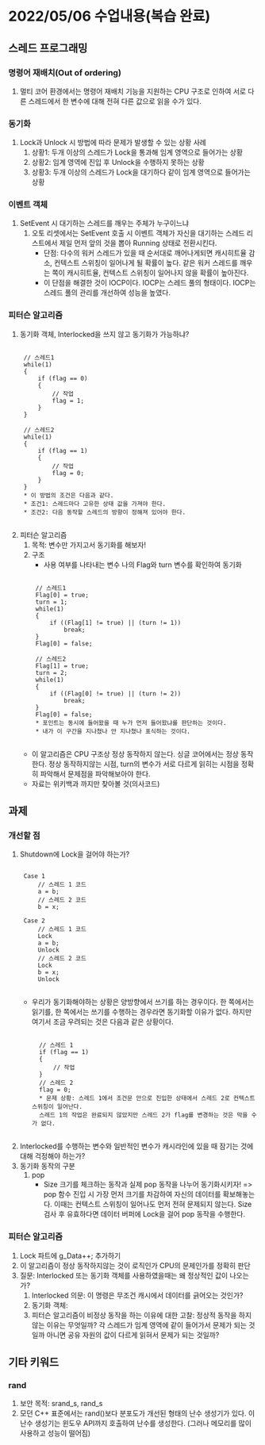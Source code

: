 # 2022/05/06 수업내용(복습 완료)
## 스레드 프로그래밍
### 명령어 재배치(Out of ordering)
1. 멀티 코어 환경에서는 명령어 재배치 기능을 지원하는 CPU 구조로 인하여 서로 다른 스레드에서 한 변수에 대해 전혀 다른 값으로 읽을 수가 있다.

### 동기화
1. Lock과 Unlock 시 방법에 따라 문제가 발생할 수 있는 상황 사례
    1) 상황1: 두개 이상의 스레드가 Lock을 통과해 임계 영역으로 들어가는 상황
    2) 상황2: 임계 영역에 진입 후 Unlock을 수행하지 못하는 상황
    3) 상황3: 두개 이상의 스레드가 Lock을 대기하다 같이 임계 영역으로 들어가는 상황

### 이벤트 객체
1. SetEvent 시 대기하는 스레드를 깨우는 주체가 누구이느냐
    1) 오토 리셋에서는 SetEvent 호출 시 이벤트 객체가 자신을 대기하는 스레드 리스트에서 제일 먼저 앞의 것을 뽑아 Running 상태로 전환시킨다.
        * 단점: 다수의 워커 스레드가 있을 때 순서대로 깨어나게되면 캐시히트율 감소, 컨텍스트 스위칭이 일어나게 될 확률이 높다. 같은 워커 스레드를 깨우는 쪽이 캐시히트율, 컨텍스트 스위칭이 일어나지 않을 확률이 높아진다.
        * 이 단점을 해결한 것이 IOCP이다. IOCP는 스레드 풀의 형태이다. IOCP는 스레드 풀의 관리를 개선하여 성능을 높였다.

### 피터슨 알고리즘
1. 동기화 객체, Interlocked을 쓰지 않고 동기화가 가능하냐?
    <pre><code>
    // 스레드1
    while(1)
    {
        if (flag == 0)
        {
            // 작업
            flag = 1;
        }
    }
    
    // 스레드2
    while(1)
    {
        if (flag == 1)
        {
            // 작업
            flag = 0;
        }
    }
    * 이 방법의 조건은 다음과 같다.
    * 조건1: 스레드마다 고유한 상태 값을 가져야 한다.
    * 조건2: 다음 동작할 스레드의 방향이 정해져 있어야 한다.
    </code></pre>
2. 피터슨 알고리즘
    1) 목적: 변수만 가지고서 동기화를 해보자!
    2) 구조
        * 사용 여부를 나타내는 변수 나의 Flag와 turn 변수를 확인하여 동기화
        <pre><code>
        // 스레드1        
        Flag[0] = true;
        turn = 1;
        while(1)
        {
            if ((Flag[1] != true) || (turn != 1))
                break;
        }
        Flag[0] = false;

        // 스레드2        
        Flag[1] = true;
        turn = 2;
        while(1)
        {
            if ((Flag[0] != true) || (turn != 2))
                break;
        }
        Flag[0] = false;
        * 포인트는 동시에 들어왔을 때 누가 먼저 들어왔냐를 판단하는 것이다.
        * 내가 이 구간을 지나쳤나 안 지나쳤나 표식하는 것이다.
        </code></pre>
    * 이 알고리즘은 CPU 구조상 정상 동작하지 않는다. 싱글 코어에서는 정상 동작한다. 정상 동작하지않는 시점, turn의 변수가 서로 다르게 읽히는 시점을 정확히 파악해서 문제점을 파악해보아야 한다.
    * 자료는 위키백과 까지만 찾아볼 것(의사코드)

## 과제
### 개선할 점
1. Shutdown에 Lock을 걸어야 하는가?
    <pre><code>
    Case 1
        // 스레드 1 코드
        a = b;
        // 스레드 2 코드
        b = x;
    
    Case 2
        // 스레드 1 코드
        Lock
        a = b;
        Unlock
        // 스레드 2 코드
        Lock
        b = x;
        Unlock
    </code></pre>
    * 우리가 동기화해야하는 상황은 양방향에서 쓰기를 하는 경우이다. 한 쪽에서는 읽기를, 한 쪽에서는 쓰기를 수행하는 경우라면 동기화할 이유가 없다. 하지만 여기서 조금 우려되는 것은 다음과 같은 상황이다.
        <pre><code>
        // 스레드 1
        if (flag == 1)
        {
            // 작업
        }
        // 스레드 2
        flag = 0;
        * 문제 상황: 스레드 1에서 조건문 안으로 진입한 상태에서 스레드 2로 컨텍스트 스위칭이 일어난다. 
        스레드 1의 작업은 완료되지 않았지만 스레드 2가 flag를 변경하는 것은 막을 수가 없다.
        </code></pre>
2. Interlocked를 수행하는 변수와 일반적인 변수가 캐시라인에 있을 때 잠기는 것에 대해 걱정해야 하는가?
3. 동기화 동작의 구분
    1) pop
        * Size 크기를 체크하는 동작과 실제 pop 동작을 나누어 동기화시키자! => pop 함수 진입 시 가장 먼저 크기를 차감하여 자신의 데이터를 확보해놓는다. 이때는 컨텍스트 스위칭이 일어나도 먼저 전혀 문제되지 않는다. Size 검사 후 유효하다면 데이터 버퍼에 Lock을 걸어 pop 동작을 수행한다.

### 피터슨 알고리즘
1. Lock 파트에 g_Data++; 추가하기
2. 이 알고리즘이 정상 동작하지않는 것이 로직인가 CPU의 문제인가를 정확히 판단    
3. 질문: Interlocked 또는 동기화 객체를 사용하였을때는 왜 정상적인 값이 나오는가?
    1) Interlocked 의문: 이 명령은 무조건 캐시에서 데이터를 긁어오는 것인가?
    2) 동기화 객체: 
    3) 피터슨 알고리즘이 비정상 동작을 하는 이유에 대한 고찰: 정상적 동작을 하지 않는 이유는 무엇일까? 각 스레드가 임계 영역에 같이 들어가서 문제가 되는 것일까 아니면 공유 자원의 값이 다르게 읽혀서 문제가 되는 것일까?

## 기타 키워드
### rand
1. 보안 목적: srand_s, rand_s
2. 모던 C++ 표준에서는 rand()보다 분포도가 개선된 형태의 난수 생성기가 있다. 이 난수 생성기는 윈도우 API까지 호출하여 난수를 생성한다. (그러나 메모리를 많이 사용하고 성능이 떨어짐)
